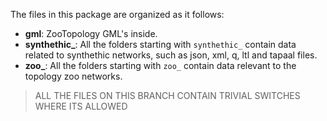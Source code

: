 The files in this package are organized as it follows:

- **gml**: ZooTopology GML's inside.
- **synthethic_**: All the folders starting with `synthethic_` contain data related to synthethic networks, such as json, xml, q, ltl and tapaal files.
- **zoo_**: All the folders starting with `zoo_` contain data relevant to the topology zoo networks.


> ALL THE FILES ON THIS BRANCH CONTAIN TRIVIAL SWITCHES WHERE ITS ALLOWED